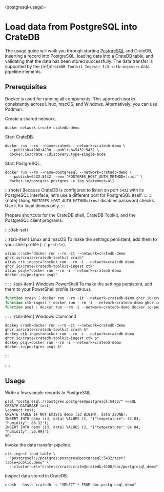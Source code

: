 (postgresql-usage)=
# Load data from PostgreSQL into CrateDB

The usage guide will walk you through starting [PostgreSQL] and CrateDB,
inserting a record into PostgreSQL, loading data into a CrateDB table,
and validating that the data has been stored successfully.
The data transfer is supported by the
{ref}`CrateDB Toolkit Ingestr I/O <ctk:ingestr>` data pipeline elements.

## Prerequisites

Docker is used for running all components. This approach works consistently
across Linux, macOS, and Windows. Alternatively, you can use Podman.

Create a shared network.
```shell
docker network create cratedb-demo
```

Start CrateDB.
```shell
docker run --rm --name=cratedb --network=cratedb-demo \
  --publish=4200:4200 --publish=5432:5432 \
  docker.io/crate -Cdiscovery.type=single-node
```

Start PostgreSQL.
```shell
docker run --rm --name=postgresql --network=cratedb-demo \
  --publish=6432:5432 --env "POSTGRES_HOST_AUTH_METHOD=trust" \
  docker.io/postgres postgres -c log_statement=all
```
:::{note}
Because CrateDB is configured to listen on port `5432` with its PostgreSQL
interface, let's use a different port for PostgreSQL itself.
:::
:::{note}
Using `POSTGRES_HOST_AUTH_METHOD=trust` disables password checks.
Use it for local demos only.
:::

Prepare shortcuts for the CrateDB shell, CrateDB Toolkit, and the PostgreSQL client
programs.

::::{tab-set}

:::{tab-item} Linux and macOS
To make the settings persistent, add them to your shell profile (`~/.profile`).
```shell
alias crash="docker run --rm -it --network=cratedb-demo ghcr.io/crate/cratedb-toolkit crash"
alias ctk-ingest="docker run --rm -i --network=cratedb-demo ghcr.io/crate/cratedb-toolkit-ingest ctk"
alias psql="docker run --rm -i --network=cratedb-demo docker.io/postgres psql"
```
:::
:::{tab-item} Windows PowerShell
To make the settings persistent, add them to your PowerShell profile (`$PROFILE`).
```powershell
function crash { docker run --rm -it --network=cratedb-demo ghcr.io/crate/cratedb-toolkit crash @args }
function ctk-ingest { docker run --rm -i --network=cratedb-demo ghcr.io/crate/cratedb-toolkit-ingest ctk @args }
function psql { docker run --rm -i --network=cratedb-demo docker.io/postgres psql @args }
```
:::
:::{tab-item} Windows Command
```shell
doskey crash=docker run --rm -it --network=cratedb-demo ghcr.io/crate/cratedb-toolkit crash $*
doskey ctk-ingest=docker run --rm -i --network=cratedb-demo ghcr.io/crate/cratedb-toolkit-ingest ctk $*
doskey psql=docker run --rm -i --network=cratedb-demo docker.io/postgres psql $*
```
:::

::::

## Usage

Write a few sample records to PostgreSQL.
```shell
psql "postgresql://postgres:postgres@postgresql:5432/" <<SQL
CREATE DATABASE test;
\connect test;
CREATE TABLE IF NOT EXISTS demo (id BIGINT, data JSONB);
INSERT INTO demo (id, data) VALUES (1, '{"temperature": 42.84, "humidity": 83.1}');
INSERT INTO demo (id, data) VALUES (2, '{"temperature": 84.84, "humidity": 56.99}');
SQL
```

Invoke the data transfer pipeline.
```shell
ctk-ingest load table \
  "postgresql://postgres:postgres@postgresql:5432/test?table=public.demo" \
  --cluster-url="crate://crate:crate@cratedb:4200/doc/postgresql_demo"
```

Inspect data stored in CrateDB.
```shell
crash --hosts cratedb -c "SELECT * FROM doc.postgresql_demo"
```


[PostgreSQL]: https://www.postgresql.org/
